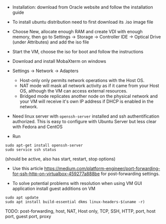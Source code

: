 * Installation: download from Oracle website and follow the installation guide

* To install ubuntu distribution need to first download its .iso image file

* Choose New, allocate enough RAM and create VDI with enough memory, then 
go to Settings -> Storage -> Controller IDE -> Optical Drive (under Attributes) and add the iso file

* Start the VM, choose the iso for boot and follow the instructions

* Download and install MobaXterm on windows

* Settings -> Network -> Adapters
  * Host-only only permits network operations with the Host OS.
  * NAT mode will mask all network activity as if it came from your Host OS, although the VM can access external resources.
  * Bridged mode replicates another node on the physical network and your VM will receive it's own IP address if DHCP is enabled in the network.

* Need linux server with ```openssh-server``` installed and ssh authentification authorized. This is easy to configure with 
Ubuntu Server but less clear with Fedora and CentOS

* Run 
```
sudo apt-get install openssh-server
sudo service ssh status
```
(should be active, also has start, restart, stop options)

* Use this article 
https://medium.com/platform-engineer/port-forwarding-for-ssh-http-on-virtualbox-459277a888be 
for post-forwarding settings.

* To solve potential problems with resolution when using VM GUI application install guest additions on VM

```
sudo apt update
sudo apt install build-essential dkms linux-headers-$(uname -r)
```

TODO:
post-forwarding, host, NAT, Host only, TCP, SSH, HTTP, port, host port, guest port, proxy
